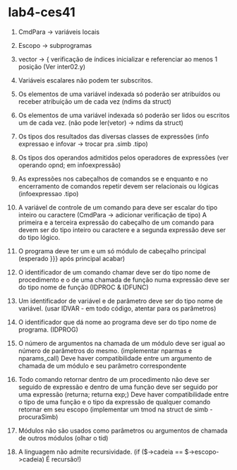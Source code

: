 # lab4-ces41

1) CmdPara -> variáveis locais
2) Escopo -> subprogramas
3) vector -> {
	verificação de índices
	inicializar e referenciar ao menos 1 posição
	(Ver inter02.y)
4) Variáveis escalares não podem ter subscritos.
5) Os elementos de uma variável indexada só poderão ser atribuídos ou receber atribuição um de cada vez (ndims da struct)
6) Os elementos de uma variável indexada só poderão ser lidos ou escritos um de cada vez. (não pode ler(vetor) -> ndims da struct)
7) Os tipos dos resultados das diversas classes de expressões (info expressao e infovar -> trocar pra .simb .tipo)
8) Os tipos dos operandos admitidos pelos operadores de expressões (ver operando opnd; em infoexpressão)
9) As expressões nos cabeçalhos de comandos se e enquanto e no encerramento de comandos repetir devem ser relacionais ou lógicas (infoexpressao .tipo)
10) A variável de controle de um comando para deve ser escalar do tipo inteiro ou caractere (CmdPara -> adicionar verificação de tipo)
    A primeira e a terceira expressão do cabeçalho de um comando para devem ser do tipo inteiro ou caractere e a segunda expressão deve ser do tipo lógico. 

11) O programa deve ter um e um só módulo de cabeçalho principal (esperado }}} após principal acabar)
12) O identificador de um comando chamar deve ser do tipo nome de procedimento e o de uma chamada de função numa expressão deve ser do tipo nome de função (IDPROC & IDFUNC)
13) Um identificador de variável e de parâmetro deve ser do tipo nome de variável. (usar IDVAR - em todo código, atentar para os parâmetros)
14) O identificador que dá nome ao programa deve ser do tipo nome de programa. (IDPROG)
15) O número de argumentos na chamada de um módulo deve ser igual ao número de parâmetros do mesmo. (implementar nparmas e nparams_call)
    Deve haver compatibilidade entre um argumento de chamada de um módulo e seu parâmetro correspondente
16) Todo comando retornar dentro de um procedimento não deve ser seguido de expressão e dentro de uma função deve ser seguido por uma expressão (returna; returna exp;)
    Deve haver compatibilidade entre o tipo de uma função e o tipo da expressão de qualquer comando retornar em seu escopo (implementar um tmod na struct de simb - procuraSimb)

17) Módulos não são usados como parâmetros ou argumentos de chamada de outros módulos (olhar o tid)

18) A linguagem não admite recursividade. (if ($<num>->cadeia == $<num>->escopo->cadeia) É recursão!)

